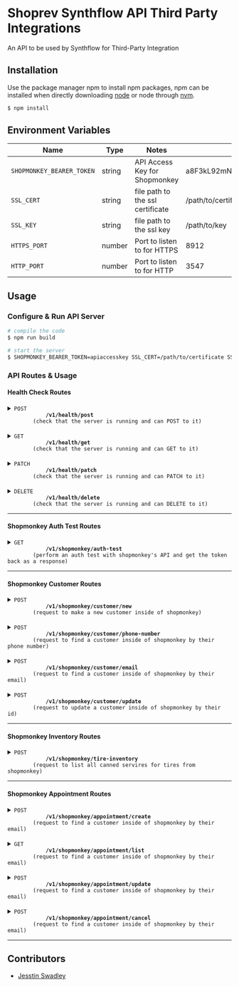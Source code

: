 # Shoprev Synthflow API Third Party Integrations
An API to be used by Synthflow for Third-Party Integration

## Installation
Use the package manager npm to install npm packages, npm can be installed when directly downloading [node](https://nodejs.org/en/download) or node through [nvm](https://github.com/nvm-sh/nvm).

```bash
$ npm install
```

## Environment Variables
| Name                      | Type   | Notes                            | Example                          |
| ------------------------  | ------ | -------------------------------- | -------------------------------- |
| `SHOPMONKEY_BEARER_TOKEN` | string | API Access Key for Shopmonkey    | a8F3kL92mN6pQ1rS4tUv7wX0yZ5bC1dE |
| `SSL_CERT`                | string | file path to the ssl certificate | /path/to/certificate             |
| `SSL_KEY`                 | string | file path to the ssl key         | /path/to/key                     |
| `HTTPS_PORT`              | number | Port to listen to for HTTPS      | 8912                             |
| `HTTP_PORT`               | number | Port to listen to for HTTP       | 3547                             |

## Usage
### Configure & Run API Server
``` bash
# compile the code
$ npm run build

# start the server
$ SHOPMONKEY_BEARER_TOKEN=apiaccesskey SSL_CERT=/path/to/certificate SSL_KEY=/path/to/key HTTPS_PORT=PORTNUM HTTP_PORT=PORTNUM npm run start
```

### API Routes & Usage
#### Health Check Routes
<details>
	<summary>
		<code>POST</code>
		<code>
			<b>/v1/health/post</b>
		</code>
		<code>(check that the server is running and can POST to it)</code>
	</summary>

##### Responses
> | http code     | content-type                      | response                                                            |
> |---------------|-----------------------------------|---------------------------------------------------------------------|
> | `200`         | `text/plain;charset=UTF-8`        | `POST request endpoint`                                             |

##### Example cURL
> ```bash
> $ curl -X POST -H "Content-Type: application/json" http://localhost:8000/v1/health/post
> ```
</details>

<br>

<details>
	<summary>
		<code>GET</code>
		<code>
			<b>/v1/health/get</b>
		</code>
		<code>(check that the server is running and can GET to it)</code>
	</summary>

##### Responses
> | http code     | content-type                      | response                                                            |
> |---------------|-----------------------------------|---------------------------------------------------------------------|
> | `200`         | `text/plain;charset=UTF-8`        | `GET request endpoint`                                              |

##### Example cURL
> ```bash
> $ curl -X GET -H "Content-Type: application/json" http://localhost:8000/v1/health/get
> ```
</details>

<br>

<details>
	<summary>
		<code>PATCH</code>
		<code>
			<b>/v1/health/patch</b>
		</code>
		<code>(check that the server is running and can PATCH to it)</code>
	</summary>

##### Responses
> | http code     | content-type                      | response                                                            |
> |---------------|-----------------------------------|---------------------------------------------------------------------|
> | `200`         | `text/plain;charset=UTF-8`        | `PATCH request endpoint`                                            |

##### Example cURL
> ```bash
> $ curl -X PATCH -H "Content-Type: application/json" http://localhost:8000/v1/health/patch
> ```
</details>

<br>

<details>
	<summary>
		<code>DELETE</code>
		<code>
			<b>/v1/health/delete</b>
		</code>
		<code>(check that the server is running and can DELETE to it)</code>
	</summary>

##### Responses
> | http code     | content-type                      | response                                                            |
> |---------------|-----------------------------------|---------------------------------------------------------------------|
> | `200`         | `text/plain;charset=UTF-8`        | `DELETE request endpoint`                                            |

##### Example cURL
> ```bash
> $ curl -X DELETE -H "Content-Type: application/json" http://localhost:8000/v1/health/delete
> ```
</details>

------------------------------------------------------------------------------------------
#### Shopmonkey Auth Test Routes
<details>
	<summary>
		<code>GET</code>
		<code>
			<b>/v1/shopmonkey/auth-test</b>
		</code>
		<code>(perform an auth test with shopmonkey's API and get the token back as a response)</code>
	</summary>

##### Responses
> | http code     | content-type                      | response                                                            |
> |---------------|-----------------------------------|---------------------------------------------------------------------|
> | `200`         | `text/html;charset=utf-8`         | `a8F3kL92mN6pQ1rS4tUv7wX0yZ5bC1dE`                                  |

##### Example cURL
> ```bash
> $ curl -X GET -H "Content-Type: application/json" http://localhost:8000/v1/shopmonkey/auth-test
> ```
</details>

------------------------------------------------------------------------------------------

#### Shopmonkey Customer Routes
<details>
	<summary>
		<code>POST</code>
		<code>
			<b>/v1/shopmonkey/customer/new</b>
		</code>
		<code>(request to make a new customer inside of shopmonkey)</code>
	</summary>

##### Responses
> | http code     | content-type                      | response                                                            |
> |---------------|-----------------------------------|---------------------------------------------------------------------|
> | `200`         | `text/html;charset=utf-8`         | `b9G3lM03nO7qR2sT5uVw8xY1zA6cD2eF`                                  |

##### Example cURL
> ```bash
> $ curl -X POST -H "Content-Type: application/json" -d 'customerFirstName=John&customerLastName=Doe&customerPhoneNumber=(555)123-4567&customerEmail=john@doe.com&customerType=Customer' http://localhost:8000/v1/shopmonkey/customer/new
> ```
</details>

<br>

<details>
	<summary>
		<code>POST</code>
		<code>
			<b>/v1/shopmonkey/customer/phone-number</b>
		</code>
		<code>(request to find a customer inside of shopmonkey by their phone number)</code>
	</summary>

##### Responses
> | http code     | content-type                      | response                                                            |
> |---------------|-----------------------------------|---------------------------------------------------------------------|
> | `200`         | `text/html;charset=utf-8`         | `{ data: [{ ..., ..., ..., ... }]}`                                 |

##### Example cURL
> ```bash
> $ curl -X POST -H "Content-Type: application/json" -d 'customerPhoneNumber=(555)123-4567' http://localhost:8000/v1/shopmonkey/customer/phone-number
> ```
</details>

<br>

<details>
	<summary>
		<code>POST</code>
		<code>
			<b>/v1/shopmonkey/customer/email</b>
		</code>
		<code>(request to find a customer inside of shopmonkey by their email)</code>
	</summary>

##### Responses
> | http code     | content-type                      | response                                                            |
> |---------------|-----------------------------------|---------------------------------------------------------------------|
> | `200`         | `text/html;charset=utf-8`         | `{ data: [{ ..., ..., ..., ... }]}`                                 |

##### Example cURL
> ```bash
> $ curl -X POST -H "Content-Type: application/json" -d 'customerEmail=john@doe.com' http://localhost:8000/v1/shopmonkey/customer/email
> ```
</details>

<br>

<details>
	<summary>
		<code>POST</code>
		<code>
			<b>/v1/shopmonkey/customer/update</b>
		</code>
		<code>(request to update a customer inside of shopmonkey by their id)</code>
	</summary>

##### Responses
> | http code     | content-type                      | response                                                            |
> |---------------|-----------------------------------|---------------------------------------------------------------------|
> | `200`         | `text/html;charset=utf-8`         | `b9G3lM03nO7qR2sT5uVw8xY1zA6cD2eF`                                  |

##### Example cURL
> ```bash
> $ curl -X POST -H "Content-Type: application/json" -d 'customerFirstName=John&customerLastName=Doe&customerPhoneNumber=(555)123-4567&customerEmail=john@doe.com&customerType=Customer&customerId=c0H4lM03nO7qR3tU6vWY8xY1zB7dE3fG' http://localhost:8000/v1/shopmonkey/customer/update
> ```
</details>

------------------------------------------------------------------------------------------

#### Shopmonkey Inventory Routes
<details>
	<summary>
		<code>POST</code>
		<code>
			<b>/v1/shopmonkey/tire-inventory</b>
		</code>
		<code>(request to list all canned servires for tires from shopmonkey)</code>
	</summary>

##### Responses
> | http code     | content-type                      | response                                                            |
> |---------------|-----------------------------------|---------------------------------------------------------------------|
> | `200`         | `text/html;charset=utf-8`         | `{ data: [{ ..., ..., ..., ... }]}`                                 |

##### Example cURL
> ```bash
> $ curl -X GET -H "Content-Type: application/json" http://localhost:8000/v1/shopmonkey/tire-inventory
> ```
</details>

------------------------------------------------------------------------------------------

#### Shopmonkey Appointment Routes
<details>
	<summary>
		<code>POST</code>
		<code>
			<b>/v1/shopmonkey/appointment/create</b>
		</code>
		<code>(request to find a customer inside of shopmonkey by their email)</code>
	</summary>

##### Responses
> | http code     | content-type                      | response                                                            |
> |---------------|-----------------------------------|---------------------------------------------------------------------|
> | `200`         | `text/html;charset=utf-8`         | `{ data: [{ ..., ..., ..., ... }]}`                                 |

##### Example cURL
> ```bash
> $ curl -X POST -H "Content-Type: application/json" -d 'appointmentColor=Blue&appointmentName=SomeAppointmentName&appointmentStartDate01/01/2000&appointmentEndDate=01/02/2000' http://localhost:8000/v1/shopmonkey/appointment/create
> ```
</details>

<br>

<details>
	<summary>
		<code>GET</code>
		<code>
			<b>/v1/shopmonkey/appointment/list</b>
		</code>
		<code>(request to find a customer inside of shopmonkey by their email)</code>
	</summary>

##### Responses
> | http code     | content-type                      | response                                                            |
> |---------------|-----------------------------------|---------------------------------------------------------------------|
> | `200`         | `text/html;charset=utf-8`         | `{ data: [{ ..., ..., ..., ... }]}`                                 |

##### Example cURL
> ```bash
> $ curl -X GET -H "Content-Type: application/json" http://localhost:8000/v1/shopmonkey/appointment/list
> ```
</details>

<br>

<details>
	<summary>
		<code>POST</code>
		<code>
			<b>/v1/shopmonkey/appointment/update</b>
		</code>
		<code>(request to find a customer inside of shopmonkey by their email)</code>
	</summary>

##### Responses
> | http code     | content-type                      | response                                                            |
> |---------------|-----------------------------------|---------------------------------------------------------------------|
> | `200`         | `text/html;charset=utf-8`         | `{ data: [{ ..., ..., ..., ... }]}`                                 |

##### Example cURL
> ```bash
> $ curl -X POST -H "Content-Type: application/json" -d 'appointmentId=ai48ZHoT8nMY4&appointmentName=SomeAppointmentName&appointmentStartDate01/01/2000&appointmentEndDate=01/02/2000' http://localhost:8000/v1/shopmonkey/appointment/update
> ```
</details>

<br>

<details>
	<summary>
		<code>POST</code>
		<code>
			<b>/v1/shopmonkey/appointment/cancel</b>
		</code>
		<code>(request to find a customer inside of shopmonkey by their email)</code>
	</summary>

##### Responses
> | http code     | content-type                      | response                                                            |
> |---------------|-----------------------------------|---------------------------------------------------------------------|
> | `200`         | `text/html;charset=utf-8`         | `{ data: [{ ..., ..., ..., ... }]}`                                 |

##### Example cURL
> ```bash
> $ curl -X POST -H "Content-Type: application/json" -d 'appointmentId=ai48ZHoT8nMY4&appointmentCancellationNote=SomeReasonForCancellation' http://localhost:8000/v1/shopmonkey/appointment/cancel
> ```
</details>

------------------------------------------------------------------------------------------

## Contributors
- [Jesstin Swadley](https://github.com/JesstinSwadley)